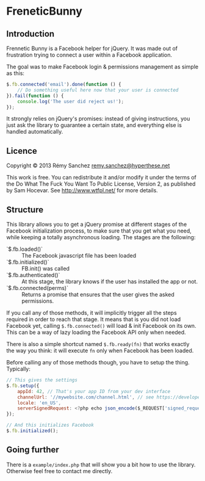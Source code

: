 FreneticBunny
=============

Introduction
------------

Frennetic Bunny is a Facebook helper for jQuery. It was made out of frustration trying to connect a user within a
Facebook application.

The goal was to make Facebook login & permissions management as simple as this:

```javascript
$.fb.connected('email').done(function () {
	// Do something useful here now that your user is connected
}).fail(function () {
	console.log('The user did reject us!');
});
```

It strongly relies on jQuery's promises: instead of giving instructions, you just ask the library to guarantee a certain
state, and everything else is handled automatically.

Licence
-------

Copyright © 2013 Rémy Sanchez <remy.sanchez@hyperthese.net>

This work is free. You can redistribute it and/or modify it under the
terms of the Do What The Fuck You Want To Public License, Version 2,
as published by Sam Hocevar. See <http://www.wtfpl.net/> for more details.

Structure
---------

This library allows you to get a jQuery promise at different stages of the Facebook initialization process, to make sure
that you get what you need, while keeping a totally asynchronous loading. The stages are the following:

<dl>
  <dt>`$.fb.loaded()`</dt>
  <dd>The Facebook javascript file has been loaded</dd>
  <dt>`$.fb.initialized()`</dt>
  <dd>FB.init() was called</dd>
  <dt>`$.fb.authenticated()`</dt>
  <dd>At this stage, the library knows if the user has installed the app or not.</dd>
  <dt>`$.fb.connected(perms)`</dt>
  <dd>Returns a promise that ensures that the user gives the asked permissions.</dd>
</dl>

If you call any of those methods, it will implicitly trigger all the steps required in order to reach that stage. It
means that is you did not load Facebook yet, calling `$.fb.connected()` will load & init Facebook on its own. This can
be a way of lazy loading the Facebook API only when needed.

There is also a simple shortcut named `$.fb.ready(fn)` that works exactly the way you think: it will execute `fn` only
when Facebook has been loaded.

Before calling any of those methods though, you have to setup the thing. Typically:

```javascript
// This gives the settings
$.fb.setup({
	appId: 42, // That's your app ID from your dev interface
	channelUrl: '//mywebsite.com/channel.html', // see https://developers.facebook.com/docs/reference/javascript/#channel
	locale: 'en_US',
	serverSignedRequest: <?php echo json_encode($_REQUEST['signed_request']); ?>
});

// And this initializes Facebook
$.fb.initialized();
```

Going further
-------------

There is a `example/index.php` that will show you a bit how to use the library. Otherwise feel free to contact me
directly.
